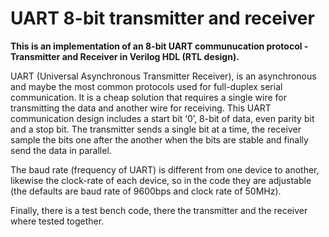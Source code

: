 # UART 8-bit transmitter and receiver
**This is an implementation of an 8-bit UART communucation protocol - Transmitter and Receiver in Verilog HDL (RTL design).**

UART (Universal Asynchronous Transmitter Receiver), is an asynchronous and maybe the most common protocols used for full-duplex serial communication.
It is a cheap solution that requires a single wire for transmitting the data and another wire for receiving.
This UART communication design includes a start bit ‘0’, 8-bit of data, even parity bit and a stop bit.
The transmitter sends a single bit at a time, the receiver sample the bits one after the another when the bits are stable and finally send the data in parallel.

The baud rate (frequency of UART) is different from one device to another, likewise the clock-rate of each device, so in the code they are adjustable (the defaults are baud rate of 9600bps and clock rate of 50MHz).

Finally, there is a test bench code, there the transmitter and the receiver where tested together. 


